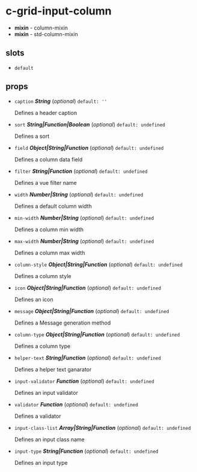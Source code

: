 # c-grid-input-column 

- **mixin** - column-mixin 
- **mixin** - std-column-mixin 

## slots 

- `default`  

## props 

- `caption` ***String*** (*optional*) `default: ''` 

   Defines a header caption 

- `sort` ***String|Function|Boolean*** (*optional*) `default: undefined` 

   Defines a sort 

- `field` ***Object|String|Function*** (*optional*) `default: undefined` 

   Defines a column data field 

- `filter` ***String|Function*** (*optional*) `default: undefined` 

   Defines a vue filter name 

- `width` ***Number|String*** (*optional*) `default: undefined` 

   Defines a default column width 

- `min-width` ***Number|String*** (*optional*) `default: undefined` 

   Defines a column min width 

- `max-width` ***Number|String*** (*optional*) `default: undefined` 

   Defines a column max width 

- `column-style` ***Object|String|Function*** (*optional*) `default: undefined` 

   Defines a column style 

- `icon` ***Object|String|Function*** (*optional*) `default: undefined` 

   Defines an icon 

- `message` ***Object|String|Function*** (*optional*) `default: undefined` 

   Defines a Message generation method 

- `column-type` ***Object|String|Function*** (*optional*) `default: undefined` 

   Defines a column type 

- `helper-text` ***String|Function*** (*optional*) `default: undefined` 

   Defines a helper text ganarator 

- `input-validator` ***Function*** (*optional*) `default: undefined` 

   Defines an input validator 

- `validator` ***Function*** (*optional*) `default: undefined` 

   Defines a validator 

- `input-class-list` ***Array|String|Function*** (*optional*) `default: undefined` 

   Defines an input class name 

- `input-type` ***String|Function*** (*optional*) `default: undefined` 

   Defines an input type 

